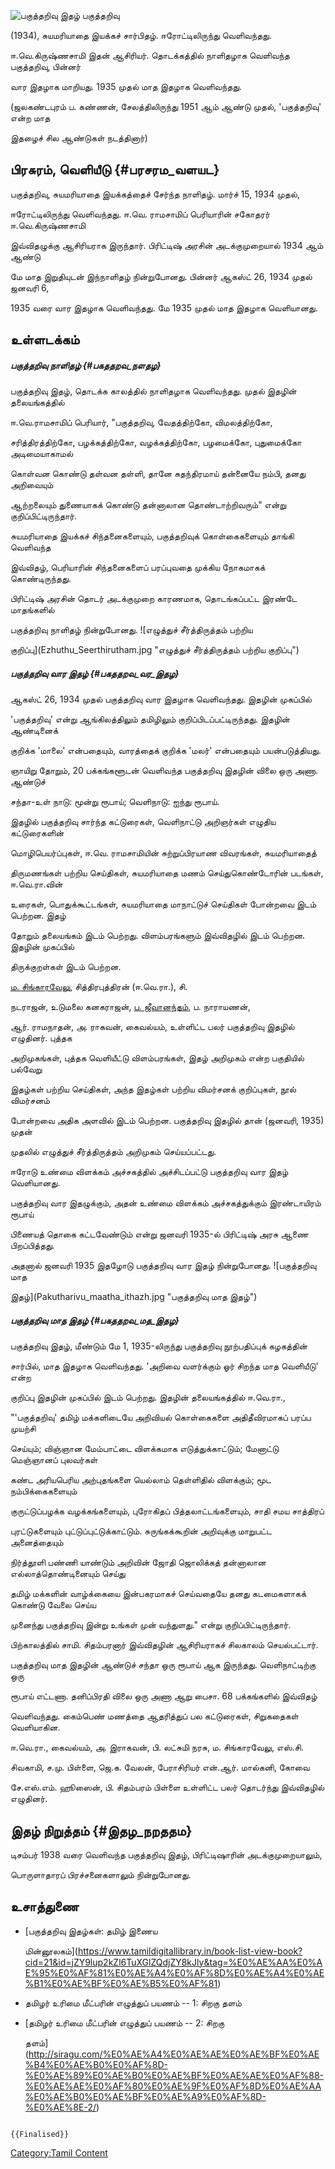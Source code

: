 ![பகுத்தறிவு இதழ்](Pakutharivu_magazine_img.jpg "பகுத்தறிவு இதழ்") பகுத்தறிவு
(1934), சுயமரியாதை இயக்கச் சார்பிதழ். ஈரோட்டிலிருந்து வெளிவந்தது.
ஈ.வெ.கிருஷ்ணசாமி இதன் ஆசிரியர். தொடக்கத்தில் நாளிதழாக வெளிவந்த பகுத்தறிவு, பின்னர்
வார இதழாக மாறியது. 1935 முதல் மாத இதழாக வெளிவந்தது.

(ஜலகண்டபுரம் ப. கண்ணன், சேலத்திலிருந்து 1951 ஆம் ஆண்டு முதல், 'பகுத்தறிவு' என்ற மாத
இதழைச் சில ஆண்டுகள் நடத்தினார்)

## பிரசுரம், வெளியீடு {#பரசரம_வளயட}

பகுத்தறிவு, சுயமரியாதை இயக்கத்தைச் சேர்ந்த நாளிதழ். மார்ச் 15, 1934 முதல்,
ஈரோட்டிலிருந்து வெளிவந்தது. ஈ.வெ. ராமசாமிப் பெரியாரின் சகோதரர் ஈ.வெ.கிருஷ்ணசாமி
இவ்விதழுக்கு ஆசிரியராக இருந்தார். பிரிட்டிஷ் அரசின் அடக்குமுறையால் 1934 ஆம் ஆண்டு
மே மாத இறுதியுடன் இந்நாளிதழ் நின்றுபோனது. பின்னர் ஆகஸ்ட் 26, 1934 முதல் ஜனவரி 6,
1935 வரை வார இதழாக வெளிவந்தது. மே 1935 முதல் மாத இதழாக வெளியானது.

## உள்ளடக்கம்

##### பகுத்தறிவு நாளிதழ் {#பகததறவ_நளதழ}

பகுத்தறிவு இதழ், தொடக்க காலத்தில் நாளிதழாக வெளிவந்தது. முதல் இதழின் தலையங்கத்தில்
ஈ.வெ.ராமசாமிப் பெரியார், \"பகுத்தறிவு, வேதத்திற்கோ, விமலத்திற்கோ,
சரித்திரத்திற்கோ, பழக்கத்திற்கோ, வழக்கத்திற்கோ, பழமைக்கோ, புதுமைக்கோ அடிமையாகாமல்
கொள்வன கொண்டு தள்வன தள்ளி, தானே சுதந்திரமாய் தன்னையே நம்பி, தனது அறிவையும்
ஆற்றலையும் துணையாகக் கொண்டு தன்னாலான தொண்டாற்றிவரும்" என்று குறிப்பிட்டிருந்தார்.

சுயமரியாதை இயக்கச் சிந்தனைகளையும், பகுத்தறிவுக் கொள்கைகளையும் தாங்கி வெளிவந்த
இவ்விதழ், பெரியாரின் சிந்தனைகளைப் பரப்புவதை முக்கிய நோகமாகக் கொண்டிருந்தது.
பிரிட்டிஷ் அரசின் தொடர் அடக்குமுறை காரணமாக, தொடங்கப்பட்ட இரண்டே மாதங்களில்
பகுத்தறிவு நாளிதழ் நின்றுபோனது. ![எழுத்துச் சீர்த்திருத்தம் பற்றிய
குறிப்பு](Ezhuthu_Seerthirutham.jpg "எழுத்துச் சீர்த்திருத்தம் பற்றிய குறிப்பு")

##### பகுத்தறிவு வார இதழ் {#பகததறவ_வர_இதழ}

ஆகஸ்ட் 26, 1934 முதல் பகுத்தறிவு வார இதழாக வெளிவந்தது. இதழின் முகப்பில்
'பகுத்தறிவு' என்று ஆங்கிலத்திலும் தமிழிலும் குறிப்பிடப்பட்டிருந்தது. இதழின் ஆண்டினைக்
குறிக்க \'மாலை\' என்பதையும், வாரத்தைக் குறிக்க \'மலர்\' என்பதையும் பயன்படுத்தியது.
ஞாயிறு தோறும், 20 பக்கங்களூடன் வெளிவந்த பகுத்தறிவு இதழின் விலை ஒரு அணா. ஆண்டுச்
சந்தா-உள் நாடு: மூன்று ரூபாய்; வெளிநாடு: ஐந்து ரூபாய்.

இதழில் பகுத்தறிவு சார்ந்த கட்டுரைகள், வெளிநாட்டு அறிஞர்கள் எழுதிய கட்டுரைகளின்
மொழிபெயர்ப்புகள், ஈ.வெ. ராமசாமியின் சுற்றுப்பிரயாண விவரங்கள், சுயமரியாதைத்
திருமணங்கள் பற்றிய செய்திகள், சுயமரியாதை மணம் செய்துகொண்டோரின் படங்கள், ஈ.வெ.ரா.வின்
உரைகள், பொதுக்கூட்டங்கள், சுயமரியாதை மாநாட்டுச் செய்திகள் போன்றவை இடம் பெற்றன. இதழ்
தோறும் தலையங்கம் இடம் பெற்றது. விளம்பரங்களும் இவ்விதழில் இடம் பெற்றன. இதழின் முகப்பில்
திருக்குறள்கள் இடம் பெற்றன.

[ம. சிங்காரவேலு](சிங்காரவேலர் "wikilink"), சித்திரபுத்திரன் (ஈ.வெ.ரா.), சி.
நடராஜன், உடுமலை கனகராஜன், [ப. ஜீவானந்தம்](ப._ஜீவானந்தம் "wikilink"), ப. நாராயணன்,
ஆர். ராமநாதன், அ. ராகவன், கைவல்யம், உள்ளிட்ட பலர் பகுத்தறிவு இதழில் எழுதினர். புத்தக
அறிமுகங்கள், புத்தக வெளியீட்டு விளம்பரங்கள், இதழ் அறிமுகம் என்ற பகுதியில் பல்வேறு
இதழ்கள் பற்றிய செய்திகள், அந்த இதழ்கள் பற்றிய விமர்சனக் குறிப்புகள், நூல் விமர்சனம்
போன்றவை அதிக அளவில் இடம் பெற்றன. பகுத்தறிவு இதழில் தான் (ஜனவரி, 1935) முதன்
முதலில் எழுத்துச் சீர்த்திருத்தம் அறிமுகம் செய்யப்பட்டது.

ஈரோடு உண்மை விளக்கம் அச்சகத்தில் அச்சிடப்பட்டு பகுத்தறிவு வார இதழ் வெளியானது.
பகுத்தறிவு வார இதழுக்கும், அதன் உண்மை விளக்கம் அச்சகத்துக்கும் இரண்டாயிரம் ரூபாய்
பிணையத் தொகை கட்டவேண்டும் என்று ஜனவரி 1935-ல் பிரிட்டிஷ் அரசு ஆணை பிறப்பித்தது.
அதனால் ஜனவரி 1935 இதழோடு பகுத்தறிவு வார இதழ் நின்றுபோனது. ![பகுத்தறிவு மாத
இதழ்](Pakutharivu_maatha_ithazh.jpg "பகுத்தறிவு மாத இதழ்")

##### பகுத்தறிவு மாத இதழ் {#பகததறவ_மத_இதழ}

பகுத்தறிவு இதழ், மீண்டும் மே 1, 1935-லிருந்து பகுத்தறிவு நூற்பதிப்புக் கழகத்தின்
சார்பில், மாத இதழாக வெளிவந்தது. 'அறிவை வளர்க்கும் ஓர் சிறந்த மாத வெளியீடு' என்ற
குறிப்பு இதழின் முகப்பில் இடம் பெற்றது. இதழின் தலையங்கத்தில் ஈ.வெ.ரா.,
"'பகுத்தறிவு' தமிழ் மக்களிடையே அறிவியல் கொள்கைகளை அதிதீவிரமாகப் பரப்ப முயற்சி
செய்யும்; விஞ்ஞான மேம்பாட்டை விளக்கமாக எடுத்துக்காட்டும்; மேனாட்டு மெஞ்ஞானப் புலவர்கள்
கண்ட அரியபெரிய அற்புதங்களை யெல்லாம் தெள்ளிதில் விளக்கும்; மூட நம்பிக்கைகளையும்
குருட்டுப்பழக்க வழக்கங்களையும், புரோகிதப் பித்தலாட்டங்களையும், சாதி சமய சாத்திரப்
புரட்டுகளையும் புட்டுப்புட்டுக்காட்டும். சுருங்கக்கூறின் அறிவுக்கு மாறுபட்ட அனைத்தையும்
நிர்த்தூளி பண்ணி யாண்டும் அறிவின் ஜோதி ஜொலிக்கத் தன்னாலான எல்லாத்தொண்டினையும் செய்து
தமிழ் மக்களின் வாழ்க்கையை இன்பகரமாகச் செய்வதையே தனது கடமைகளாகக் கொண்டு வேலை செய்ய
முனைந்து பகுத்தறிவு இன்று உங்கள் முன் வந்துளது." என்று குறிப்பிட்டிருந்தார்.
பிற்காலத்தில் சாமி. சிதம்பரனார் இவ்விதழின் ஆசிரியராகச் சிலகாலம் செயல்பட்டார்.

பகுத்தறிவு மாத இதழின் ஆண்டுச் சந்தா ஒரு ரூபாய் ஆக இருந்தது. வெளிநாட்டிற்கு ஒரு
ரூபாய் எட்டணா. தனிப்பிரதி விலை ஒரு அணா ஆறு பைசா. 68 பக்கங்களில் இவ்விதழ்
வெளிவந்தது. கைம்பெண் மணத்தை ஆதரித்துப் பல கட்டுரைகள், சிறுகதைகள் வெளியாகின.
ஈ.வெ.ரா., கைவல்யம், அ. இராகவன், பி. லட்சுமி நரசு, ம. சிங்காரவேலு, எஸ்.சி.
சிவகாமி, ச.மு. பிள்ளை, ஜெ.க. வேலன், பேராசிரியர் என்.ஆர். மால்கனி, கோவை
சே.எஸ்.எம். ஹூஸைன், பி. சிதம்பரம் பிள்ளை உள்ளிட்ட பலர் தொடர்ந்து இவ்விதழில் எழுதினர்.

## இதழ் நிறுத்தம் {#இதழ_நறததம}

டிசம்பர் 1938 வரை வெளிவந்த பகுத்தறிவு இதழ், பிரிட்டிஷாரின் அடக்குமுறையாலும்,
பொருளாதாரப் பிரச்சனைகளாலும் நின்றுபோனது.

## உசாத்துணை

-   [பகுத்தறிவு இதழ்கள்: தமிழ் இணைய
    மின்னூலகம்](https://www.tamildigitallibrary.in/book-list-view-book?cid=21&id=jZY9lup2kZl6TuXGlZQdjZY8kJly&tag=%E0%AE%AA%E0%AE%95%E0%AF%81%E0%AE%A4%E0%AF%8D%E0%AE%A4%E0%AE%B1%E0%AE%BF%E0%AE%B5%E0%AF%81)
-   தமிழர் உரிமை மீட்பரின் எழுத்துப் பயணம் -- 1: சிறகு தளம்
-   [தமிழர் உரிமை மீட்பரின் எழுத்துப் பயணம் -- 2: சிறகு
    தளம்](http://siragu.com/%E0%AE%A4%E0%AE%AE%E0%AE%BF%E0%AE%B4%E0%AE%B0%E0%AF%8D-%E0%AE%89%E0%AE%B0%E0%AE%BF%E0%AE%AE%E0%AF%88-%E0%AE%AE%E0%AF%80%E0%AE%9F%E0%AF%8D%E0%AE%AA%E0%AE%B0%E0%AE%BF%E0%AE%A9%E0%AF%8D-%E0%AE%8E-2/)

```{=mediawiki}
{{Finalised}}
```
[Category:Tamil Content](Category:Tamil_Content "wikilink")

